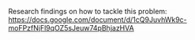 Research findings on how to tackle this problem: https://docs.google.com/document/d/1cQ9JuvhWk9c-moFPzfNjFl9qOZ5sJeuw74pBhjazHVA
